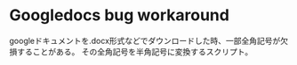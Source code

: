 Googledocs bug workaround
=====

googleドキュメントを.docx形式などでダウンロードした時、一部全角記号が欠損することがある。
その全角記号を半角記号に変換するスクリプト。

